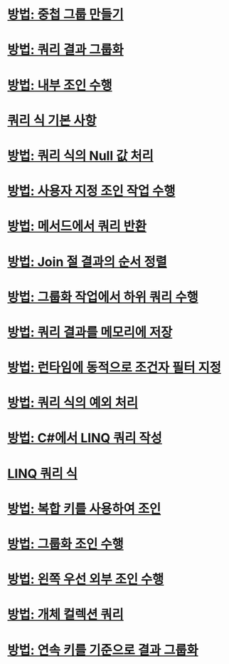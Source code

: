 # [방법: 중첩 그룹 만들기](how-to-create-a-nested-group.md)
# [방법: 쿼리 결과 그룹화](how-to-group-query-results.md)
# [방법: 내부 조인 수행](how-to-perform-inner-joins.md)
# [쿼리 식 기본 사항](query-expression-basics.md)
# [방법: 쿼리 식의 Null 값 처리](how-to-handle-null-values-in-query-expressions.md)
# [방법: 사용자 지정 조인 작업 수행](how-to-perform-custom-join-operations.md)
# [방법: 메서드에서 쿼리 반환](how-to-return-a-query-from-a-method.md)
# [방법: Join 절 결과의 순서 정렬](how-to-order-the-results-of-a-join-clause.md)
# [방법: 그룹화 작업에서 하위 쿼리 수행](how-to-perform-a-subquery-on-a-grouping-operation.md)
# [방법: 쿼리 결과를 메모리에 저장](how-to-store-the-results-of-a-query-in-memory.md)
# [방법: 런타임에 동적으로 조건자 필터 지정](how-to-dynamically-specify-predicate-filters-at-runtime.md)
# [방법: 쿼리 식의 예외 처리](how-to-handle-exceptions-in-query-expressions.md)
# [방법: C#에서 LINQ 쿼리 작성](how-to-write-linq-queries.md)
# [LINQ 쿼리 식](index.md)
# [방법: 복합 키를 사용하여 조인](how-to-join-by-using-composite-keys.md)
# [방법: 그룹화 조인 수행](how-to-perform-grouped-joins.md)
# [방법: 왼쪽 우선 외부 조인 수행](how-to-perform-left-outer-joins.md)
# [방법: 개체 컬렉션 쿼리](how-to-query-a-collection-of-objects.md)
# [방법: 연속 키를 기준으로 결과 그룹화](how-to-group-results-by-contiguous-keys.md)
